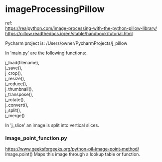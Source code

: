# imageProcessingPillow
ref:   
https://realpython.com/image-processing-with-the-python-pillow-library/  
https://pillow.readthedocs.io/en/stable/handbook/tutorial.html  

Pycharm project is: /Users/owner/PycharmProjects/j_pillow  

In 'main.py' are the following functions:  

j_load(filename),  
j_save(),  
j_crop(),  
j_resize(),  
j_reduce(),  
j_thumbnail(),  
j_transpose(),  
j_rotate(),  
j_convert(),  
j_split(),  
j_merge()  

In 'j_slice' an image is split into vertical slices.  

### Image_point_function.py  
https://www.geeksforgeeks.org/python-pil-image-point-method/  
Image.point() Maps this image through a lookup table or function.  


